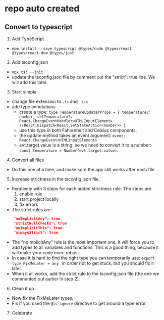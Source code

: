 # repo auto created

## Convert to typescript

1. Add TypeScript
  - `npm install --save typescript @types/node @types/react @types/react-dom @types/jest`
2. Add tsconfig.json
  - `npx tsc --init`
  - update the tsconfig.json file by comment out the "strict": true line. We will add this later.
3. Start simple
  - change file extension to `.ts` and `.tsx`
  - add type annotations
    - create a type: `type TemperatureUpdaterProps = { temperature?: number, setTemperature?: React.ChangeEventHandler<HTMLInputElement> //React.Dispatch<React.SetStateAction<number>> }`
    - use this type in both Fahrenheit and Celsius components.
    - the update method takes an event argument: `event: React.ChangeEvent<HTMLInputElement> `
    - evt.target.value is a string, so we need to convert it to a number: `const temperature = Number(evt.target.value)`.
4. Convert all files
- Do this one at a time, and make sure the app still works after each file.
5. Increase strictness in the tsconfig.json file.
- Iteratively with 3 steps for each added strictness rule. The steps are:
  1. enable rule
  2. start project locally
  3. fix errors
- The strict rules are:
```json 
    "noImplicitAny": true
    "strictNullChecks": true
    "noImplicitThis": true
    "alwaysStrict": true
```
- The "noImplicitAny" rule is the most important one. It will force you to add types to all variables and functions. This is a good thing, because it will make your code more robust.
- In case it is hard to find the right type you can temporarily use: `export type FixMeLater = any
` in order not to get stuck, but you should fix it later.
- When it all works, add the strict rule to the tsconfig.json file (the one we commented out earlier in step 2).
6. Clean it up
- Now fix the FixMeLater types.
- Fix if you used the `@ts-ignore` directive to get around a type error.
7. Celebrate


